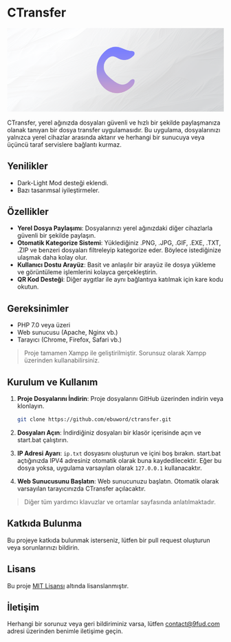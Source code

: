 # CTransfer

<img src="/cdn/banner.png">

CTransfer, yerel ağınızda dosyaları güvenli ve hızlı bir şekilde paylaşmanıza olanak tanıyan bir dosya transfer uygulamasıdır. Bu uygulama, dosyalarınızı yalnızca yerel cihazlar arasında aktarır ve herhangi bir sunucuya veya üçüncü taraf servislere bağlantı kurmaz.

## Yenilikler
- Dark-Light Mod desteği eklendi.
- Bazı tasarımsal iyileştirmeler.

## Özellikler

- **Yerel Dosya Paylaşımı**: Dosyalarınızı yerel ağınızdaki diğer cihazlarla güvenli bir şekilde paylaşın.
- **Otomatik Kategorize Sistemi**: Yüklediğiniz .PNG, .JPG, .GIF, .EXE, .TXT, .ZIP ve benzeri dosyaları filtreleyip kategorize eder. Böylece istediğinize ulaşmak daha kolay olur.
- **Kullanıcı Dostu Arayüz**: Basit ve anlaşılır bir arayüz ile dosya yükleme ve görüntüleme işlemlerini kolayca gerçekleştirin.
- **QR Kod Desteği**: Diğer aygıtlar ile aynı bağlantıya katılmak için kare kodu okutun.

## Gereksinimler

- PHP 7.0 veya üzeri
- Web sunucusu (Apache, Nginx vb.)
- Tarayıcı (Chrome, Firefox, Safari vb.)

> Proje tamamen Xampp ile geliştirilmiştir. Sorunsuz olarak Xampp üzerinden kullanabilirsiniz.

## Kurulum ve Kullanım

1. **Proje Dosyalarını İndirin**: Proje dosyalarını GitHub üzerinden indirin veya klonlayın.
   
   ```bash
   git clone https://github.com/ebuword/ctransfer.git
   ```

2. **Dosyaları Açın**: İndirdiğiniz dosyaları bir klasör içerisinde açın ve start.bat çalıştırın.

3. **IP Adresi Ayarı**: `ip.txt` dosyasını oluşturun ve içini boş bırakın. start.bat açtığınızda IPV4 adresiniz otomatik olarak buna kaydedilecektir. Eğer bu dosya yoksa, uygulama varsayılan olarak `127.0.0.1` kullanacaktır.

4. **Web Sunucusunu Başlatın**: Web sunucunuzu başlatın. Otomatik olarak varsayılan tarayıcınızda CTransfer açılacaktır.

> Diğer tüm yardımcı klavuzlar ve ortamlar <a href="/setup.php"></a> sayfasında anlatılmaktadır.


## Katkıda Bulunma

Bu projeye katkıda bulunmak isterseniz, lütfen bir pull request oluşturun veya sorunlarınızı bildirin.

## Lisans

Bu proje [MIT Lisansı](LICENSE) altında lisanslanmıştır.

## İletişim

Herhangi bir sorunuz veya geri bildiriminiz varsa, lütfen [contact@9fud.com](mailto:contact@9fud.com) adresi üzerinden benimle iletişime geçin.
